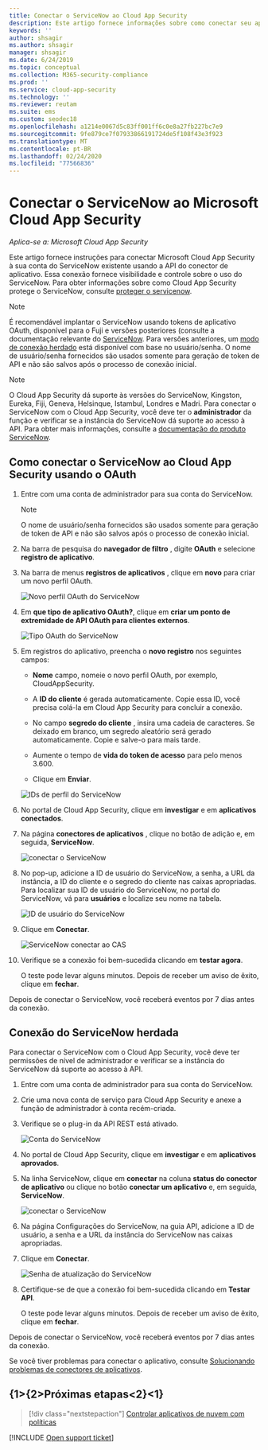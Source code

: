 ```yaml
---
title: Conectar o ServiceNow ao Cloud App Security
description: Este artigo fornece informações sobre como conectar seu aplicativo ServiceNow para Cloud App Security usando o conector de API para visibilidade e controle sobre o uso.
keywords: ''
author: shsagir
ms.author: shsagir
manager: shsagir
ms.date: 6/24/2019
ms.topic: conceptual
ms.collection: M365-security-compliance
ms.prod: ''
ms.service: cloud-app-security
ms.technology: ''
ms.reviewer: reutam
ms.suite: ems
ms.custom: seodec18
ms.openlocfilehash: a1214e0067d5c83ff001ff6c0e8a27fb227bc7e9
ms.sourcegitcommit: 9fe879ce7f07933866191724de5f108f43e3f923
ms.translationtype: MT
ms.contentlocale: pt-BR
ms.lasthandoff: 02/24/2020
ms.locfileid: "77566836"
---
```

# <a name="connect-servicenow-to-microsoft-cloud-app-security"></a>Conectar o ServiceNow ao Microsoft Cloud App Security

*Aplica-se a: Microsoft Cloud App Security*

Este artigo fornece instruções para conectar Microsoft Cloud App Security à sua conta do ServiceNow existente usando a API do conector de aplicativo. Essa conexão fornece visibilidade e controle sobre o uso do ServiceNow. Para obter informações sobre como Cloud App Security protege o ServiceNow, consulte [proteger o servicenow](protect-servicenow.md).

> [!NOTE]
> É recomendável implantar o ServiceNow usando tokens de aplicativo OAuth, disponível para o Fuji e versões posteriores (consulte a documentação relevante do [ServiceNow](https://wiki.servicenow.com/index.php?title=OAuth_Applications#gsc.tab=0).
> Para versões anteriores, um [modo de conexão herdado](#legacy-servicenow-connection) está disponível com base no usuário/senha. O nome de usuário/senha fornecidos são usados somente para geração de token de API e não são salvos após o processo de conexão inicial.

> [!NOTE]
> O Cloud App Security dá suporte às versões do ServiceNow, Kingston, Eureka, Fiji, Geneva, Helsinque, Istambul, Londres e Madri. Para conectar o ServiceNow com o Cloud App Security, você deve ter o **administrador** da função e verificar se a instância do ServiceNow dá suporte ao acesso à API.  Para obter mais informações, consulte a [documentação do produto ServiceNow](https://wiki.servicenow.com/index.php?title=Base_System_Roles#gsc.tab=0).

## <a name="how-to-connect-servicenow-to-cloud-app-security-using-oauth"></a>Como conectar o ServiceNow ao Cloud App Security usando o OAuth

1. Entre com uma conta de administrador para sua conta do ServiceNow.

    > [!NOTE]
    > O nome de usuário/senha fornecidos são usados somente para geração de token de API e não são salvos após o processo de conexão inicial.

2. Na barra de pesquisa do **navegador de filtro** , digite **OAuth** e selecione **registro de aplicativo**.

3. Na barra de menus **registros de aplicativos** , clique em **novo** para criar um novo perfil OAuth.

    ![Novo perfil OAuth do ServiceNow](media/servicenow-app-registry.png)

4. Em **que tipo de aplicativo OAuth?**, clique em **criar um ponto de extremidade de API OAuth para clientes externos**.

    ![Tipo OAuth do ServiceNow](media/servicenow-oauth-app-type.png)

5. Em registros do aplicativo, preencha o **novo registro** nos seguintes campos:

    - **Nome** campo, nomeie o novo perfil OAuth, por exemplo, CloudAppSecurity.

    - A **ID do cliente** é gerada automaticamente. Copie essa ID, você precisa colá-la em Cloud App Security para concluir a conexão.

    - No campo **segredo do cliente** , insira uma cadeia de caracteres. Se deixado em branco, um segredo aleatório será gerado automaticamente. Copie e salve-o para mais tarde.

    - Aumente o tempo de **vida do token de acesso** para pelo menos 3.600.

    - Clique em **Enviar**.

    ![IDs de perfil do ServiceNow](media/servicenow-profile-ids.png)

6. No portal de Cloud App Security, clique em **investigar** e em **aplicativos conectados**.

7. Na página **conectores de aplicativos** , clique no botão de adição e, em seguida, **ServiceNow**.

    ![conectar o ServiceNow](media/connect-servicenow.png "conectar o ServiceNow")

8. No pop-up, adicione a ID de usuário do ServiceNow, a senha, a URL da instância, a ID do cliente e o segredo do cliente nas caixas apropriadas. Para localizar sua ID de usuário do ServiceNow, no portal do ServiceNow, vá para **usuários** e localize seu nome na tabela.

    ![ID de usuário do ServiceNow](media/servicenow-userid.png)

9. Clique em **Conectar**.

    ![ServiceNow conectar ao CAS](media/servicenow-portal-connect.png "Conexão do ServiceNow no portal")

10. Verifique se a conexão foi bem-sucedida clicando em **testar agora**.

    O teste pode levar alguns minutos. Depois de receber um aviso de êxito, clique em **fechar**.

Depois de conectar o ServiceNow, você receberá eventos por 7 dias antes da conexão.

## <a name="legacy-servicenow-connection"></a>Conexão do ServiceNow herdada

Para conectar o ServiceNow com o Cloud App Security, você deve ter permissões de nível de administrador e verificar se a instância do ServiceNow dá suporte ao acesso à API.

1. Entre com uma conta de administrador para sua conta do ServiceNow.

2. Crie uma nova conta de serviço para Cloud App Security e anexe a função de administrador à conta recém-criada.

3. Verifique se o plug-in da API REST está ativado.

    ![Conta do ServiceNow](media/servicenow-account.png "Conta do ServiceNow")

4. No portal de Cloud App Security, clique em **investigar** e em **aplicativos aprovados**.

5. Na linha ServiceNow, clique em **conectar** na coluna **status do conector de aplicativo** ou clique no botão **conectar um aplicativo** e, em seguida, **ServiceNow**.

   ![conectar o ServiceNow](media/connect-servicenow.png "conectar o ServiceNow")

6. Na página Configurações do ServiceNow, na guia API, adicione a ID de usuário, a senha e a URL da instância do ServiceNow nas caixas apropriadas.

7. Clique em **Conectar**.

    ![Senha de atualização do ServiceNow](media/servicenow-update-password.png "Senha de atualização do ServiceNow")

8. Certifique-se de que a conexão foi bem-sucedida clicando em **Testar API**.

    O teste pode levar alguns minutos. Depois de receber um aviso de êxito, clique em **fechar**.

Depois de conectar o ServiceNow, você receberá eventos por 7 dias antes da conexão.

Se você tiver problemas para conectar o aplicativo, consulte [Solucionando problemas de conectores de aplicativos](troubleshooting-api-connectors-using-error-messages.md).

## <a name="next-steps"></a>{1&gt;{2&gt;Próximas etapas&lt;2}&lt;1}

> [!div class="nextstepaction"]
> [Controlar aplicativos de nuvem com políticas](control-cloud-apps-with-policies.md)

[!INCLUDE [Open support ticket](includes/support.md)]
